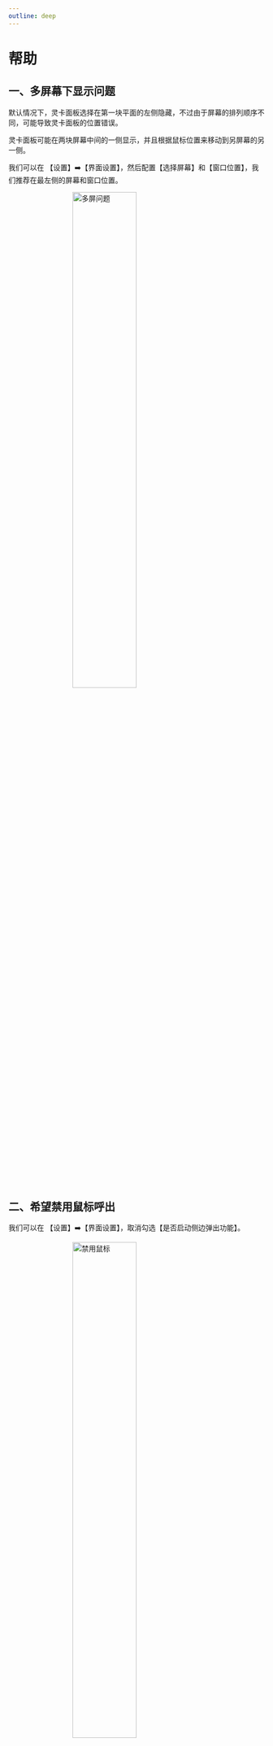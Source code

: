 ```yaml
---
outline: deep
---
```


# 帮助

## 一、多屏幕下显示问题

默认情况下，灵卡面板选择在第一块平面的左侧隐藏，不过由于屏幕的排列顺序不同，可能导致灵卡面板的位置错误。

灵卡面板可能在两块屏幕中间的一侧显示，并且根据鼠标位置来移动到另屏幕的另一侧。

我们可以在 【设置】➡️【界面设置】，然后配置【选择屏幕】和【窗口位置】，我们推荐在最左侧的屏幕和窗口位置。

<img src="https://index.agiletiles.com/website/images/help/multi-screen-problem.png" alt="多屏问题" style="display: block; margin: 0 auto; width: 50%;" />

## 二、希望禁用鼠标呼出

我们可以在 【设置】➡️【界面设置】，取消勾选【是否启动侧边弹出功能】。

<img src="https://index.agiletiles.com/website/images/help/disable-the-mouse.png" alt="禁用鼠标" style="display: block; margin: 0 auto; width: 50%;" />